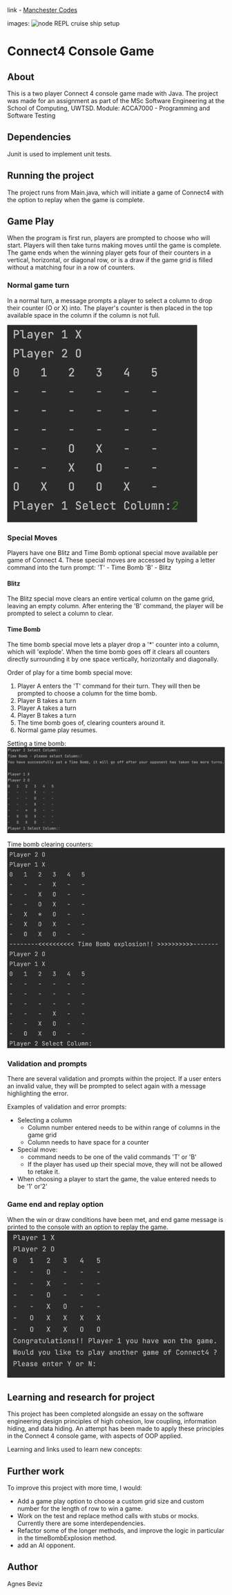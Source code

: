 
link - [Manchester Codes](https://www.manchestercodes.com/)

images:
![node REPL cruise ship setup](/images/node-REPL-cruise-ship-setup.png)


# Connect4 Console Game 

## About
This is a two player Connect 4 console game made with Java. The project was made for an assignment as part of the MSc Software Engineering at the School of Computing, UWTSD. 
Module: ACCA7000 - Programming and Software Testing                 

## Dependencies
Junit is used to implement unit tests. 

## Running the project
The project runs from Main.java, which will initiate a game of Connect4 with the option to replay when the game is complete. 

## Game Play

When the program is first run, players are prompted to choose who will start. Players will then take turns making moves until the game is complete. 
The game ends when the winning player gets four of their counters in a vertical, horizontal, or diagonal row, or is a draw if the game grid is filled without a matching four in a row of counters. 

### Normal game turn
In a normal turn, a message prompts a player to select a column to drop their counter (O or X) into. The player's counter is then placed in the top available space in the column if the column is not full. 

![normal game play](/readme-images/normal-game-play.png)

### Special Moves
Players have one Blitz and Time Bomb optional special move available per game of Connect 4. These special moves are accessed by typing a letter command into the turn prompt:
'T' - Time Bomb
'B' - Blitz

#### Blitz
The Blitz special move clears an entire vertical column on the game grid, leaving an empty column.
After entering the 'B' command, the player will be prompted to select a column to clear. 

#### Time Bomb
The time bomb special move lets a player drop a '*' counter into a column, which will 'explode'. When the time bomb goes off it clears all counters directly surrounding it by one space vertically, horizontally and diagonally. 

Order of play for a time bomb special move:
1. Player A enters the 'T' command for their turn. They will then be prompted to choose a column for the time bomb.
2. Player B takes a turn
3. Player A takes a turn
4. Player B takes a turn
5. The time bomb goes of, clearing counters around it. 
6. Normal game play resumes.  

Setting a time bomb:
![setting a time bomb](/readme-images/time-bomb-set.png)

Time bomb clearing counters:
![time bomb exploding](/readme-images/time-bomb-exp.png)

### Validation and prompts
There are several validation and prompts within the project. If a user enters an invalid value, they will be prompted to select again with a message highlighting the error. 

Examples of validation and error prompts:
* Selecting a column
    * Column number entered needs to be within range of columns in the game grid
    * Column needs to have space for a counter
* Special move:
    * command needs to be one of the valid commands 'T' or 'B'
    * If the player has used up their special move, they will not be allowed to retake it. 
* When choosing a player to start the game, the value entered needs to be '1' or'2'

### Game end and replay option
When the win or draw conditions have been met, and end game message is printed to the console with an option to replay the game. 
![game end with replay option](/readme-images/game-win-replay.png)

## Learning and research for project

This project has been completed alongside an essay on the software engineering design principles of high cohesion, low coupling, information hiding, and data hiding. An attempt has been made to apply these principles in the Connect 4 console game, with aspects of OOP applied. 

Learning and links used to learn new concepts:


## Further work
To improve this project with more time, I would:
* Add a game play option to choose a custom grid size and custom number for the length of row to win a game. 
* Work on the test and replace method calls with stubs or mocks. Currently there are some interdependencies.
* Refactor some of the longer methods, and improve the logic in particular in the timeBombExplosion method. 
* add an AI opponent. 


## Author

Agnes Beviz
